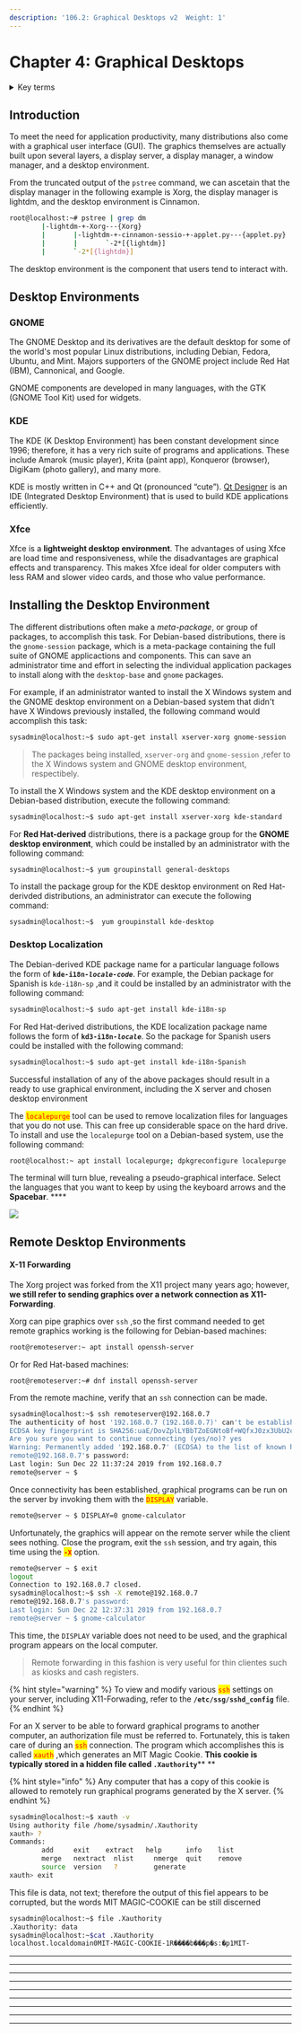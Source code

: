 ```yaml
---
description: '106.2: Graphical Desktops v2  Weight: 1'
---
```


# Chapter 4: Graphical Desktops

<details>

<summary>Key terms</summary>

<mark style="color:red;">`DISPLAY`</mark> <mark style="color:red;"></mark><mark style="color:red;"></mark> The DISPLAY variable can be **used to run graphical programs on a server** once connectivity to a remote machine has been established.

<mark style="color:red;">`Gnome`</mark> <mark style="color:red;"></mark><mark style="color:red;"></mark> The GNOME Desktop is one of the **most popular Desktop Environments** that runs on the Linux Operating Systems and provides a GUI.

<mark style="color:red;">`KDE`</mark> <mark style="color:red;"></mark><mark style="color:red;"></mark> The KDE (K Desktop Environments), named as a wordplay on the UNIX-based CDE (Common Desktop Environments), has a very rich suite of programs and applications. KDE is mostly written in C++ and Qt

<mark style="color:red;">`RDP`</mark> <mark style="color:red;"></mark><mark style="color:red;"></mark> RDP (Remote Desktop Protocol) is a propietary protocol developed by Microsoft for use with its Remote Desktop Connection software included with Windows. In order to interface with Windows systems, Linux systems are able to use various clients, including `rdesktop` and `xfreerdp`

<mark style="color:red;">`Spice`</mark> <mark style="color:red;"></mark><mark style="color:red;"></mark> Spice is an open source guest, server ,protocol, and client; the guest is an interface to a kernel virtual machine (KVM)

<mark style="color:red;">`VNC`</mark> <mark style="color:red;"></mark><mark style="color:red;"></mark> VNC is an open source, platform-independent **graphical desktop sharing program**. It relies upon the Remote Frame Buffer protocol to **transmit graphics across a network to a remote host.**

<mark style="color:red;">`X11`</mark> <mark style="color:red;"></mark><mark style="color:red;"></mark> Refers to the **X** (Windows X) **protocol version 11** which has been forked to the Xorg Project. However the term 11 is still used to refer to the process of sending graphics over a network connection.

<mark style="color:red;">`XDMCP`</mark> <mark style="color:red;"></mark><mark style="color:red;"></mark> Is a protocol built into Xorg, **used to share a remote screen**, similar to X11-Forwarding over SSH.

<mark style="color:red;">`Xfce`</mark> <mark style="color:red;"></mark><mark style="color:red;"></mark> Xfce is a **lightweight desktop environment**

<mark style="color:red;">`xauth`</mark> <mark style="color:red;"></mark><mark style="color:red;"></mark> For an X server to be able **to forward graphical programs to another computer**, an **authorization file** must be referred to. The `xauth` command generates an MIT Magic Cookie which is typically stored in a hidden file called `.Xauthority`&#x20;

<mark style="color:red;">`xhost`</mark> <mark style="color:red;"></mark><mark style="color:red;"></mark> In order to **allow a connection from a remote machine**, the `xhost` command can be **executed to add a host to be permitted**.

</details>

## Introduction

To meet the need for application productivity, many distributions also come with a graphical user interface (GUI). The graphics themselves are actually built upon several layers, a display server, a display manager, a window manager, and a desktop environment.

From the truncated output of the `pstree` command, we can ascetain that the display manager in the following example is Xorg, the display manager is lightdm, and the desktop environment is Cinnamon.

```bash
root@localhost:~# pstree | grep dm
    	|-lightdm-+-Xorg---{Xorg}
    	|     	|-lightdm-+-cinnamon-sessio-+-applet.py---{applet.py}
    	|     	|     	`-2*[{lightdm}]
    	|     	`-2*[{lightdm}]
```

The desktop environment is the component that users tend to interact with.

## Desktop Environments

### GNOME

The GNOME Desktop and its derivatives are the default desktop for some of the world's most popular Linux distributions, including Debian, Fedora, Ubuntu, and Mint. Majors supporters of the GNOME project include Red Hat (IBM), Cannonical, and Google.

GNOME components are developed in many languages, with the GTK (GNOME Tool Kit) used for widgets.

### KDE

The KDE (K Desktop Environment) has been constant development since 1996; therefore, it has a very rich suite of programs and applications. These include Amarok (music player), Krita (paint app), Konqueror (browser), DigiKam (photo gallery), and many more.

KDE is mostly written in C++ and Qt (pronounced “cute”). [Qt Designer](https://doc.qt.io/qt-5/qtdesigner-manual.html) is an IDE (Integrated Desktop Environment) that is used to build KDE applications efficiently.

### Xfce

Xfce is a **lightweight desktop environment**. The advantages of using Xfce are load time and responsiveness, while the disadvantages are graphical effects and transparency. This makes Xfce ideal for older computers with less RAM and slower video cards, and those who value performance.

## Installing the Desktop Environment

The different distributions often make a _meta-package_, or group of packages, to accomplish this task. For Debian-based distributions, there is the `gnome-session` package, which is a meta-package containing the full suite of GNOME applicactions and components. This can save an administrator time and effort in selecting the individual application packages to install along  with the `desktop-base` and `gnome` packages.

For example, if an administrator wanted to install the X Windows system and the GNOME desktop environment on a Debian-based system that didn't have X Windows previously installed, the following command would accomplish this task:

```bash
sysadmin@localhost:~$ sudo apt-get install xserver-xorg gnome-session
```

> The packages being installed, `xserver-org` and `gnome-session` ,refer to the X Windows system and GNOME desktop environment, respectibely.

To install the X Windows system and the KDE desktop environment on a Debian-based distribution, execute the following command:

```bash
sysadmin@localhost:~$ sudo apt-get install xserver-xorg kde-standard
```

For **Red Hat-derived** distributions, there is a package group for the **GNOME desktop environment**, which could be installed by an administrator with the following command:

```bash
sysadmin@localhost:~$ yum groupinstall general-desktops
```

To install the package group for the KDE desktop environment on Red Hat-derivded distributions, an administrator can execute the following command:

```
sysadmin@localhost:~$  yum groupinstall kde-desktop
```

### Desktop Localization

The Debian-derived KDE package name for a particular language follows the form of **`kde-i18n-`**_**`locale-code`**_. For example, the Debian package for Spanish is `kde-i18n-sp` ,and it could be installed by an administrator with the following command:

```bash
sysadmin@localhost:~$ sudo apt-get install kde-i18n-sp
```

For Red Hat-derived distributions, the KDE localization package name follows the form of **`kd3-i18n-`**_**`locale`**_. So the package for Spanish users could be installed with the following command:

```bash
sysadmin@localhost:~$ sudo apt-get install kde-i18n-Spanish
```

Successful installation of any of the above packages should result in a ready to use graphical environment, including the X server and chosen desktop environment

The <mark style="color:red;">`localepurge`</mark> tool can be used to remove localization files for languages that you do not use. This can free up considerable space on the hard drive. To install and use the `localepurge` tool on a Debian-based system, use the following command:

```bash
root@localhost:~ apt install localepurge; dpkgreconfigure localepurge
```

The terminal will turn blue, revealing a pseudo-graphical interface. Select the languages that you want to keep by using the keyboard arrows and the **Spacebar**. ****&#x20;

![](<../../.gitbook/assets/image (22).png>)

## **Remote Desktop Environments**

#### **X-11 Forwarding**

The Xorg project was forked from the X11 project many years ago; however, **we still refer to sending graphics over a network connection as X11-Forwarding**.

Xorg can pipe graphics over `ssh` ,so the first command needed to get remote graphics working is the following for Debian-based machines:

```bash
root@remoteserver:~ apt install openssh-server
```

Or for Red Hat-based machines:

```
root@remoteserver:~# dnf install openssh-server
```

From the remote machine, verify that an `ssh` connection can be made.

```bash
sysadmin@localhost:~$ ssh remoteserver@192.168.0.7
The authenticity of host '192.168.0.7 (192.168.0.7)' can't be established.
ECDSA key fingerprint is SHA256:uaE/DovZplLYBbTZoEGNtoBf+WQfxJ0zx3UbU2cG2uI.
Are you sure you want to continue connecting (yes/no)? yes
Warning: Permanently added '192.168.0.7' (ECDSA) to the list of known hosts.
remote@192.168.0.7's password:
Last login: Sun Dec 22 11:37:24 2019 from 192.168.0.7
remote@server ~ $
```

Once connectivity has been established, graphical programs can be run on the server by invoking them with the <mark style="color:red;">`DISPLAY`</mark> variable.

```bash
remote@server ~ $ DISPLAY=0 gnome-calculator
```

Unfortunately, the graphics will appear on the remote server while the client sees nothing. Close the program, exit the `ssh` session, and try again, this time using the <mark style="color:red;">**`-X`**</mark> option.

```bash
remote@server ~ $ exit
logout
Connection to 192.168.0.7 closed.
sysadmin@localhost:~$ ssh -X remote@192.168.0.7
remote@192.168.0.7's password:
Last login: Sun Dec 22 12:37:31 2019 from 192.168.0.7
remote@server ~ $ gnome-calculator
```

This time, the `DISPLAY` variable does not need to be used, and the graphical program appears on the local computer.&#x20;

> Remote forwarding in this fashion is very useful for thin clientes such as kiosks and cash registers.

{% hint style="warning" %}
To view and modify various <mark style="color:red;">`ssh`</mark> settings on your server, including X11-Forwading, refer to the **`/etc/ssg/sshd_config`** file.
{% endhint %}

For an X server to be able to forward graphical programs to another computer, an authorization file must be referred to. Fortunately, this is taken care of during an <mark style="color:red;">`ssh`</mark> connection. The program which accomplishes this is called <mark style="color:red;">`xauth`</mark> ,which generates an MIT Magic Cookie. **This cookie is typically stored in a hidden file called **<mark style="color:red;">**`.Xauthority`**</mark>** **&#x20;

{% hint style="info" %}
Any computer that has a copy of this cookie is allowed to remotely run graphical programs generated by the X server.
{% endhint %}

```bash
sysadmin@localhost:~$ xauth -v
Using authority file /home/sysadmin/.Xauthority
xauth> ?
Commands:
    	add   	exit  	extract   help  	info  	list 	 
    	merge 	nextract  nlist 	nmerge	quit  	remove    
    	source	version   ?     	generate
xauth> exit
```

This file is data, not text; therefore the output of this fiel appears to be corrupted, but the words MIT MAGIC-COOKIE can be still discerned

```bash
sysadmin@localhost:~$ file .Xauthority
.Xauthority: data
sysadmin@localhost:~$cat .Xauthority
localhost.localdomain0MIT-MAGIC-COOKIE-1R����b���p�s:�p1MIT-
```



****

****

****

****

****

****

****

****

****

















